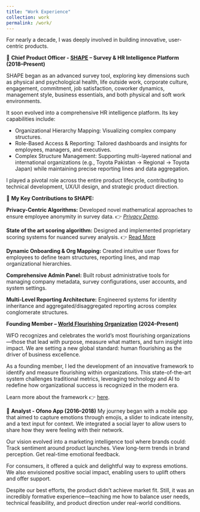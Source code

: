 ```yaml
---
title: "Work Experience"
collection: work
permalink: /work/
---
```


For nearly a decade, I was deeply involved in building innovative, user-centric products.

🔷 **Chief Product Officer - [SHAPE](https://shapepowered.com/) – Survey & HR Intelligence Platform (2018–Present)**

SHAPE began as an advanced survey tool, exploring key dimensions such as physical and psychological health, life outside work, corporate culture, engagement, commitment, job satisfaction, coworker dynamics, management style, business essentials, and both physical and soft work environments.

It soon evolved into a comprehensive HR intelligence platform. Its key capabilities include:
- Organizational Hierarchy Mapping: Visualizing complex company structures.
- Role-Based Access & Reporting: Tailored dashboards and insights for employees, managers, and executives.
- Complex Structure Management: Supporting multi-layered national and international organizations (e.g., Toyota Pakistan → Regional → Toyota Japan) while maintaining precise reporting lines and data aggregation.

I played a pivotal role across the entire product lifecycle, contributing to technical development, UX/UI design, and strategic product direction.

🧠 **My Key Contributions to SHAPE:**

**Privacy-Centric Algorithms:** Developed novel mathematical approaches to ensure employee anonymity in survey data.
👉 *[Privacy Demo](https://razahashmi.github.io/files/privacy_demo.html#intro)*. 

**State of the art scoring algorithm:** Designed and implemented proprietary scoring systems for nuanced survey analysis. 👉 [Read More](https://razahashmi.github.io/files/SPS.html)

**Dynamic Onboarding & Org Mapping:** Created intuitive user flows for employees to define team structures, reporting lines, and map organizational hierarchies.

**Comprehensive Admin Panel:** Built robust administrative tools for managing company metadata, survey configurations, user accounts, and system settings.

**Multi-Level Reporting Architecture:** Engineered systems for identity inheritance and aggregated/disaggregated reporting across complex conglomerate structures.


**Founding Member – [World Flourishing Organization](https://worldflourishing.org/) (2024–Present)**

WFO recognizes and celebrates the world’s most flourishing organizations—those that lead with purpose, measure what matters, and turn insight into impact. We are setting a new global standard: human flourishing as the driver of business excellence.

As a founding member, I led the development of an innovative framework to identify and measure flourishing within organizations. This state-of-the-art system challenges traditional metrics, leveraging technology and AI to redefine how organizational success is recognized in the modern era.

Learn more about the framework 👉 [here](https://razahashmi.github.io/files/WFOFramework.pdf).

🌟 **Analyst - Ofono App (2016–2018)**
My journey began with a mobile app that aimed to capture emotions through emojis, a slider to indicate intensity, and a text input for context. We integrated a social layer to allow users to share how they were feeling with their network.

Our vision evolved into a marketing intelligence tool where brands could:
Track sentiment around product launches.
View long-term trends in brand perception.
Get real-time emotional feedback.

For consumers, it offered a quick and delightful way to express emotions. We also envisioned positive social impact, enabling users to uplift others and offer support.

Despite our best efforts, the product didn’t achieve market fit. Still, it was an incredibly formative experience—teaching me how to balance user needs, technical feasibility, and product direction under real-world conditions.
